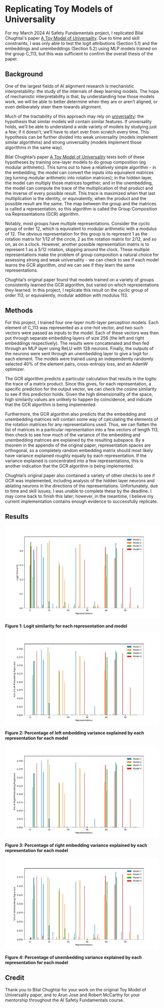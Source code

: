 # Replicating Toy Models of Universality

For my March 2024 AI Safety Fundamentals project, I replicated Bilal Chughtai's paper [A Toy Model of Universality](https://arxiv.org/pdf/2302.03025). Due to time and skill constraints, I was only able to test the logit attributions (Section 5.1) and the embeddings and unembeddings (Section 5.2) using MLP models trained on the group C_113, but this was sufficient to confirm the overall thesis of the paper.

## Background

One of the largest fields of AI alignment research is mechanistic interpretability: the study of the internals of deep learning models. The hope of mechanistic interpretability is that, by understanding how those models work, we will be able to better determine when they are or aren’t aligned, or even deliberately steer them towards alignment.

Much of the tractability of this approach may rely on [universality](https://distill.pub/2020/circuits/zoom-in/#claim-3): the hypothesis that similar models will contain similar features. If universality holds, we’ll be able to understand a wide variety of models by studying just a few; if it doesn’t, we’ll have to start over from scratch every time. This hypothesis can be further divided into weak universality (models implement similar algorithms) and strong universality (models implement those algorithms in the same way).

Bilal Chughtai’s paper [A Toy Model of Universality](https://arxiv.org/pdf/2302.03025) tests both of these hypotheses by training one-layer models to do group composition (eg modular arithmetic). This turns out to have a relatively simple algorithm - in the embedding, the model can convert the inputs into equivalent matrices (eg turning modular arithmetic into rotation matrices); in the hidden layer, the model can multiply those matrices together; and in the unembedding, the model can compute the trace of the multiplication of that product and the inverse of every possible result. This trace is maximized when that last multiplication is the identity, or equivalently, when the product and the possible result are the same. The map between the group and the matrices is called a representation, so this algorithm is called the Group Composition via Representations (GCR) algorithm.

Notably, most groups have multiple representations. Consider the cyclic group of order 12, which is equivalent to modular arithmetic with a modulus of 12. The obvious representation for this group is to represent 1 as the rotation matrix for 1/12 of the circle, 2 as the rotation matrix for 2/12, and so on, as on a clock. However, another possible representation matrix is to represent 1 as a 5/12 rotation, skipping around the clock. These multiple representations make the problem of group composition a natural choice for assessing strong and weak universality - we can check to see if each model learns the GCR algorithm, *and* we can see if they learn the same representations.

Chughtai’s original paper found that models trained on a variety of groups consistently learned the GCR algorithm, but varied on which representations they learned. In this project, I replicate this result on the cyclic group of order 113, or equivalently, modular addition with modulus 113.

## Methods

For this project, I trained four one-layer multi-layer perceptron models. Each element of C_113 was represented as a one-hot vector, and two such vectors were passed as inputs to the model. Each of these vectors was then put through separate embedding layers of size 256 (the left and right embeddings respectively). The results were concatenated and then fed through an MLP layer using ReLU with 128 neurons. Finally, the outputs of the neurons were sent through an unembedding layer to give a logit for each element. The models were trained using an independently randomly selected 40% of the element pairs, cross-entropy loss, and an AdamW optimizer.

The GCR algorithm predicts a particular calculation that results in the logits: the trace of a matrix product. Since this gives, for each representation, a specific prediction for the output vector, we can check the cosine similarity to see if this prediction holds. Given the high dimensionality of the space, high similarity values are unlikely to happen by coincidence, and indicate that the GCR algorithm is being implemented.

Furthermore, the GCR algorithm also predicts that the embedding and unembedding matrices will contain some way of calculating the elements of the rotation matrices for any representations used. Thus, we can flatten the list of matrices in a particular representation into a few vectors of length 113, then check to see how much of the variance of the embedding and unembedding matrices are explained by the resulting subspace. By a theorem in the appendix of the original paper, representation spaces are orthogonal, so a completely random embedding matrix should most likely have variance explained roughly equally by each representation. If the variance explained is concentrated into a few representations, this is another indication that the GCR algorithm is being implemented.

Chughtai’s original paper also contained a variety of other checks to see if GCR was implemented, including analysis of the hidden layer neurons and ablating neurons in the directions of the representations. Unfortunately, due to time and skill issues, I was unable to complete these by the deadline. I may come back to finish this later; however, in the meantime, I believe my current implementation contains enough evidence to successfully replicate.

## Results

![logit similarity](./logits.png)

**Figure 1: Logit similarity for each representation and model**

![left embedding variance](./lefts.png)

**Figure 2: Percentage of left embedding variance explained by each representation for each model**

![right embedding variance](./rights.png)

**Figure 3: Percentage of right embedding variance explained by each representation for each model**

![unembedding variance](./outs.png)

**Figure 4: Percentage of unembedding variance explained by each representation for each model**

## Credit

Thank you to Bilal Chughtai for your work on the original Toy Model of Universality paper, and to Arun Jose and Robert McCarthy for your mentorship throughout the AI Safety Fundamentals course.
